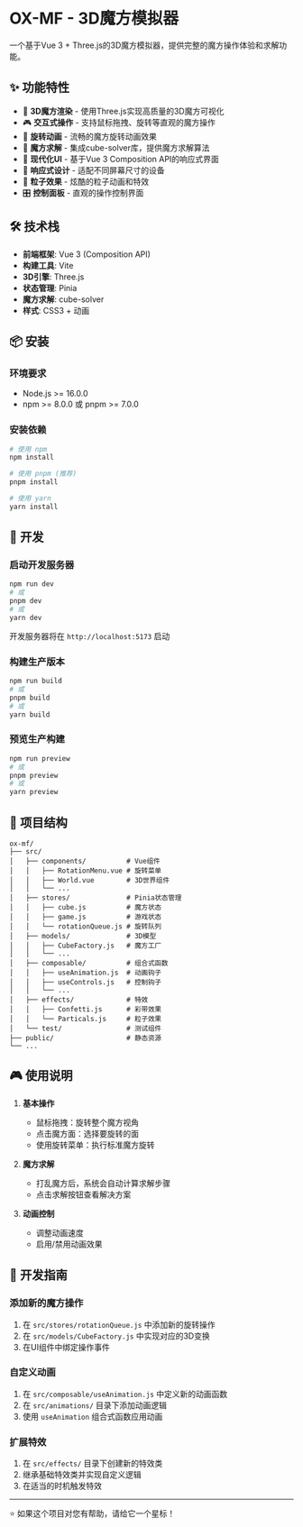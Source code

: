 # OX-MF - 3D魔方模拟器

一个基于Vue 3 + Three.js的3D魔方模拟器，提供完整的魔方操作体验和求解功能。

## ✨ 功能特性

- 🎯 **3D魔方渲染** - 使用Three.js实现高质量的3D魔方可视化
- 🎮 **交互式操作** - 支持鼠标拖拽、旋转等直观的魔方操作
- 🔄 **旋转动画** - 流畅的魔方旋转动画效果
- 🧩 **魔方求解** - 集成cube-solver库，提供魔方求解算法
- 🎨 **现代化UI** - 基于Vue 3 Composition API的响应式界面
- 📱 **响应式设计** - 适配不同屏幕尺寸的设备
- 🎪 **粒子效果** - 炫酷的粒子动画和特效
- 🎛️ **控制面板** - 直观的操作控制界面

## 🛠️ 技术栈

- **前端框架**: Vue 3 (Composition API)
- **构建工具**: Vite
- **3D引擎**: Three.js
- **状态管理**: Pinia
- **魔方求解**: cube-solver
- **样式**: CSS3 + 动画

## 📦 安装

### 环境要求

- Node.js >= 16.0.0
- npm >= 8.0.0 或 pnpm >= 7.0.0

### 安装依赖

```bash
# 使用 npm
npm install

# 使用 pnpm (推荐)
pnpm install

# 使用 yarn
yarn install
```

## 🚀 开发

### 启动开发服务器

```bash
npm run dev
# 或
pnpm dev
# 或
yarn dev
```

开发服务器将在 `http://localhost:5173` 启动

### 构建生产版本

```bash
npm run build
# 或
pnpm build
# 或
yarn build
```

### 预览生产构建

```bash
npm run preview
# 或
pnpm preview
# 或
yarn preview
```

## 📁 项目结构

```
ox-mf/
├── src/
│   ├── components/          # Vue组件
│   │   ├── RotationMenu.vue # 旋转菜单
│   │   ├── World.vue        # 3D世界组件
│   │   └── ...
│   ├── stores/              # Pinia状态管理
│   │   ├── cube.js          # 魔方状态
│   │   ├── game.js          # 游戏状态
│   │   └── rotationQueue.js # 旋转队列
│   ├── models/              # 3D模型
│   │   ├── CubeFactory.js   # 魔方工厂
│   │   └── ...
│   ├── composable/          # 组合式函数
│   │   ├── useAnimation.js  # 动画钩子
│   │   ├── useControls.js   # 控制钩子
│   │   └── ...
│   ├── effects/             # 特效
│   │   ├── Confetti.js      # 彩带效果
│   │   └── Particals.js     # 粒子效果
│   └── test/                # 测试组件
├── public/                  # 静态资源
└── ...
```

## 🎮 使用说明

1. **基本操作**
   - 鼠标拖拽：旋转整个魔方视角
   - 点击魔方面：选择要旋转的面
   - 使用旋转菜单：执行标准魔方旋转

2. **魔方求解**
   - 打乱魔方后，系统会自动计算求解步骤
   - 点击求解按钮查看解决方案

3. **动画控制**
   - 调整动画速度
   - 启用/禁用动画效果

## 🔧 开发指南

### 添加新的魔方操作

1. 在 `src/stores/rotationQueue.js` 中添加新的旋转操作
2. 在 `src/models/CubeFactory.js` 中实现对应的3D变换
3. 在UI组件中绑定操作事件

### 自定义动画

1. 在 `src/composable/useAnimation.js` 中定义新的动画函数
2. 在 `src/animations/` 目录下添加动画逻辑
3. 使用 `useAnimation` 组合式函数应用动画

### 扩展特效

1. 在 `src/effects/` 目录下创建新的特效类
2. 继承基础特效类并实现自定义逻辑
3. 在适当的时机触发特效

---

⭐ 如果这个项目对您有帮助，请给它一个星标！
